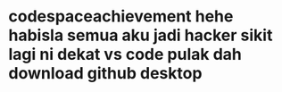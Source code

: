 # codespaceachievement hehe habisla semua aku jadi hacker sikit lagi ni dekat vs code pulak dah download github desktop
